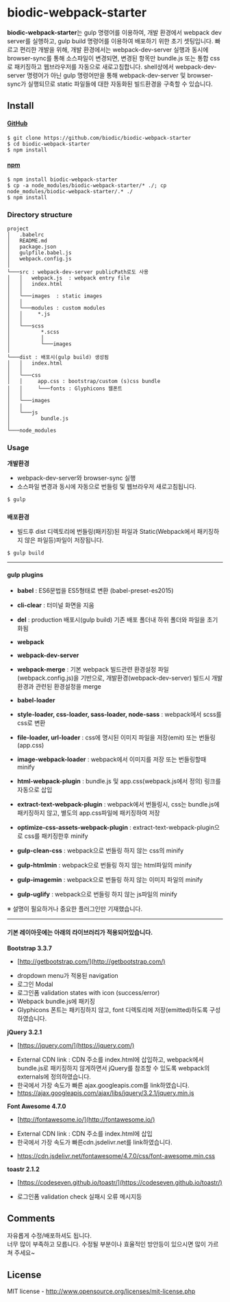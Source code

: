 # biodic-webpack-starter
**biodic-webpack-starter**는 gulp 명령어를 이용하여, 개발 환경에서 webpack dev server를 실행하고, gulp build 명령어를 이용하여 배포하기 위한 초기 셋팅입니다.
빠르고 편리한 개발을 위해, 개발 환경에서는 webpack-dev-server 실행과 동시에 browser-sync를 통해 소스파일이 변경되면, 변경된 항목만 bundle.js 또는 통합 css로 패키징하고 웹브라우저를 자동으로 새로고침합니다. 
shell상에서 webpack-dev-server 명령어가 아닌 gulp 명령어만을 통해 webpack-dev-server 및 browser-sync가 실행되므로 static 파일들에 대한 자동화된 빌드환경을 구축할 수 있습니다.

## Install
#### [GitHub](https://github.com/biodic/biodic-webpack-starter)
```
$ git clone https://github.com/biodic/biodic-webpack-starter
$ cd biodic-webpack-starter
$ npm install
```

#### [npm](https://www.npmjs.com/package/biodic-webpack-starter)
```
$ npm install biodic-webpack-starter
$ cp -a node_modules/biodic-webpack-starter/* ./; cp node_modules/biodic-webpack-starter/.* ./
$ npm install

```

### Directory structure
```
project
│   .babelrc
│   README.md
│   package.json
│   gulpfile.babel.js
│   webpack.config.js   
│
└───src : webpack-dev-server publicPath로도 사용
│   │   webpack.js  : webpack entry file
│   │   index.html
│   │
│   └───images  : static images
│   │
│   └───modules : custom modules
│   │     *.js
│   │
│   └───scss
│          *.scss
│          │
│          └───images
│
└───dist : 배포시(gulp build) 생성됨
│   │   index.html
│   │
│   └───css
│   │     app.css : bootstrap/custom (s)css bundle
│   │     └───fonts : Glyphicons 웹폰트
│   │
│   └───images
│   │
│   └───js
│          bundle.js
│
└───node_modules
```

### Usage
**개발환경**
- webpack-dev-server와 browser-sync 실행
- 소스파일 변경과 동시에 자동으로 번들링 및 웹브라우저 새로고침됩니다.
```
$ gulp
```
### 

**배포환경**
- 빌드후 dist 디렉토리에 번들링(패키징)된 파일과 Static(Webpack에서 패키징하지 않은 파일등)파일이 저장됩니다.
```
$ gulp build
```

----------

#### gulp plugins
 - **babel** : ES6문법을 ES5형태로 변환 (babel-preset-es2015)
 - **cli-clear** : 터미널 화면을 지움
 - **del** : production 배포시(gulp build) 기존 배포 폴더내 하위 폴더와 파일을 초기화됨

 - **webpack**
 - **webpack-dev-server**
 - **webpack-merge** : 기본 webpack 빌드관련 환경설정 파일(webpack.config.js)을 기반으로, 개발환경(webpack-dev-server) 빌드시 개발환경과 관련된 환경설정을 merge

 - **babel-loader**
 - **style-loader, css-loader, sass-loader, node-sass** : webpack에서 scss를 css로 변환
 - **file-loader, url-loader** : css에 명시된 이미지 파일을 저장(emit) 또는 번들링(app.css)
 - **image-webpack-loader** : webpack에서 이미지를 저장 또는 번들링할때 minify
 - **html-webpack-plugin** : bundle.js 및 app.css(webpack.js에서 정의) 링크를 자동으로 삽입 
 - **extract-text-webpack-plugin** : webpack에서 번들링시, css는 bundle.js에 패키징하지 않고, 별도의 app.css파일에 패키징하여 저장
 - **optimize-css-assets-webpack-plugin** : extract-text-webpack-plugin으로 css를 패키징한후 minify

 - **gulp-clean-css** : webpack으로 번들링 하지 않는 css의 minify
 - **gulp-htmlmin** : webpack으로 번들링 하지 않는 html파일의 minify
 - **gulp-imagemin** : webpack으로 번들링 하지 않는 이미지 파일의 minify
 - **gulp-uglify** : webpack으로 번들링 하지 않는 js파일의 minify

※ 설명이 필요하거나 중요한 플러그인만 기재했습니다. 

----------

#### 기본 레이아웃에는 아래의 라이브러리가 적용되어있습니다.
**Bootstrap 3.3.7**
 + [http://getbootstrap.com/](http://getbootstrap.com/)
 - dropdown menu가 적용된 navigation
 - 로그인 Modal
 - 로그인폼 validation states with icon (success/error)
 - Webpack bundle.js에 패키징
 - Glyphicons 폰트는 패키징하지 않고, font 디렉토리에 저장(emitted)하도록 구성하였습니다.

**jQuery 3.2.1**
+ [https://jquery.com/](https://jquery.com/)
 - External CDN link : CDN 주소를 index.html에 삽입하고, webpack에서 bundle.js로 패키징하지 않게하면서 jQuery를 참조할 수 있도록 webpack의 externals에 정의하였습니다.
 - 한국에서 가장 속도가 빠른 ajax.googleapis.com를 link하였습니다.
 -  https://ajax.googleapis.com/ajax/libs/jquery/3.2.1/jquery.min.js

**Font Awesome 4.7.0**
+ [http://fontawesome.io/](http://fontawesome.io/)
- External CDN link : CDN 주소를 index.html에 삽입
- 한국에서 가장 속도가 빠른cdn.jsdelivr.net를 link하였습니다.
+ https://cdn.jsdelivr.net/fontawesome/4.7.0/css/font-awesome.min.css

**toastr 2.1.2**
+ [https://codeseven.github.io/toastr/](https://codeseven.github.io/toastr/)
- 로그인폼 validation check 실패시 오류 메시지등
 
## Comments
자유롭게 수정/배포하셔도 됩니다.  
너무 많이 부족하고 모릅니다. 수정될 부분이나 효율적인 방안등이 있으시면 많이 가르쳐 주세요~

## License
MIT license - http://www.opensource.org/licenses/mit-license.php